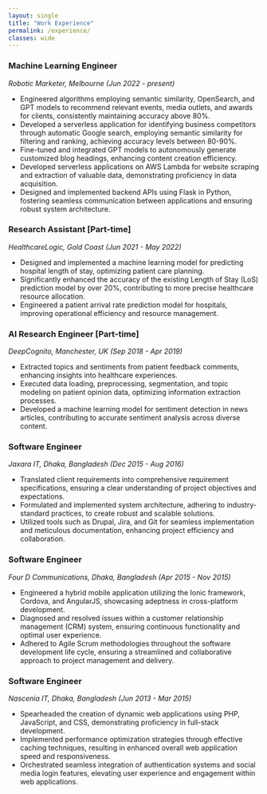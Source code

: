 ```yaml
---
layout: single
title: "Work Experience"
permalink: /experience/
classes: wide
---
```

### Machine Learning Engineer 
*Robotic Marketer, Melbourne (Jun 2022 - present)*
 
- Engineered algorithms employing semantic similarity, OpenSearch, and GPT models to recommend relevant events, media outlets, and awards for clients, consistently maintaining accuracy above 80%.
- Developed a serverless application for identifying business competitors through automatic Google search, employing semantic similarity for filtering and ranking, achieving accuracy levels between 80-90%.
- Fine-tuned and integrated GPT models to autonomously generate customized blog headings, enhancing content creation efficiency.
- Developed serverless applications on AWS Lambda for website scraping and extraction of valuable data, demonstrating proficiency in data acquisition.
- Designed and implemented backend APIs using Flask in Python, fostering seamless communication between applications and ensuring robust system architecture.

### Research Assistant [Part-time] 
*HealthcareLogic, Gold Coast (Jun 2021 - May 2022)*

- Designed and implemented a machine learning model for predicting hospital length of stay, optimizing patient care planning.
- Significantly enhanced the accuracy of the existing Length of Stay (LoS) prediction model by over 20%, contributing to more precise healthcare resource allocation.
- Engineered a patient arrival rate prediction model for hospitals, improving operational efficiency and resource management.

### AI Research Engineer [Part-time] 
*DeepCognito, Manchester, UK (Sep 2018 - Apr 2019)*

- Extracted topics and sentiments from patient feedback comments, enhancing insights into healthcare experiences.
- Executed data loading, preprocessing, segmentation, and topic modeling on patient opinion data, optimizing information extraction processes.
- Developed a machine learning model for sentiment detection in news articles, contributing to accurate sentiment analysis across diverse content.

### Software Engineer 
*Jaxara IT, Dhaka, Bangladesh (Dec 2015 - Aug 2016)*

- Translated client requirements into comprehensive requirement specifications, ensuring a clear understanding of project objectives and expectations.
- Formulated and implemented system architecture, adhering to industry-standard practices, to create robust and scalable solutions.
- Utilized tools such as Drupal, Jira, and Git for seamless implementation and meticulous documentation, enhancing project efficiency and collaboration.
  
### Software Engineer 
*Four D Communications, Dhaka, Bangladesh (Apr 2015 - Nov 2015)*

- Engineered a hybrid mobile application utilizing the Ionic framework, Cordova, and AngularJS, showcasing adeptness in cross-platform development.
- Diagnosed and resolved issues within a customer relationship management (CRM) system, ensuring continuous functionality and optimal user experience.
- Adhered to Agile Scrum methodologies throughout the software development life cycle, ensuring a streamlined and collaborative approach to project management and delivery.
  
### Software Engineer
*Nascenia IT, Dhaka, Bangladesh (Jun 2013 - Mar 2015)*

- Spearheaded the creation of dynamic web applications using PHP, JavaScript, and CSS, demonstrating proficiency in full-stack development.
- Implemented performance optimization strategies through effective caching techniques, resulting in enhanced overall web application speed and responsiveness.
- Orchestrated seamless integration of authentication systems and social media login features, elevating user experience and engagement within web applications.
